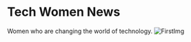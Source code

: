 # Tech Women News
Women who are changing the world of technology.
<img src="/imagenes/ImgReadme" alt="FirstImg"/>
